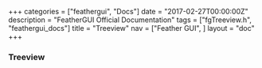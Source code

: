 +++
categories = ["feathergui", "Docs"]
date = "2017-02-27T00:00:00Z"
description = "FeatherGUI Official Documentation"
tags = ["fgTreeview.h", "feathergui_docs"]
title = "Treeview"
nav = ["Feather GUI", ]
layout = "doc"
+++

### Treeview